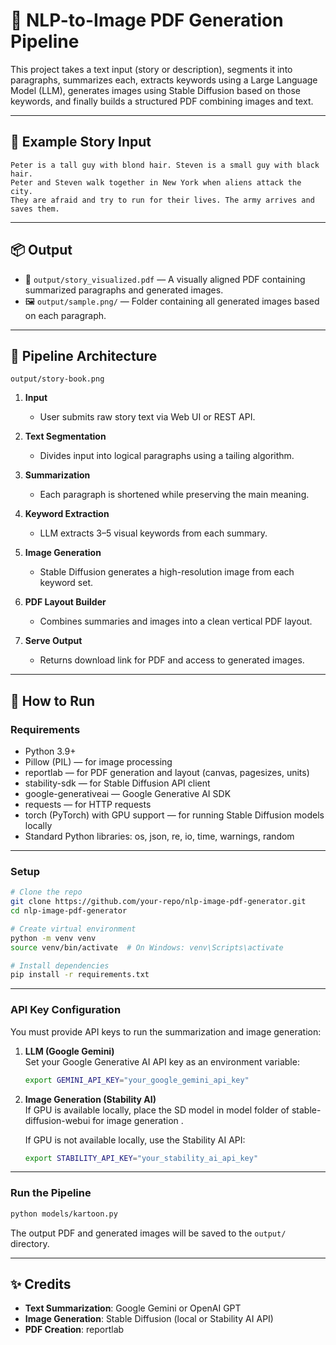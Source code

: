 
# 🧠 NLP-to-Image PDF Generation Pipeline

This project takes a text input (story or description), segments it into paragraphs, summarizes each, extracts keywords using a Large Language Model (LLM), generates images using Stable Diffusion based on those keywords, and finally builds a structured PDF combining images and text.

---

## 📖 Example Story Input

```
Peter is a tall guy with blond hair. Steven is a small guy with black hair. 
Peter and Steven walk together in New York when aliens attack the city. 
They are afraid and try to run for their lives. The army arrives and saves them.
```

---

## 📦 Output

- 📄 `output/story_visualized.pdf` — A visually aligned PDF containing summarized paragraphs and generated images.
- 🖼️ `output/sample.png/` — Folder containing all generated images based on each paragraph.

---

## 🧱 Pipeline Architecture

`output/story-book.png`

1. **Input**  
   - User submits raw story text via Web UI or REST API.

2. **Text Segmentation**  
   - Divides input into logical paragraphs using a tailing algorithm.

3. **Summarization**  
   - Each paragraph is shortened while preserving the main meaning.

4. **Keyword Extraction**  
   - LLM extracts 3–5 visual keywords from each summary.

5. **Image Generation**  
   - Stable Diffusion generates a high-resolution image from each keyword set.

6. **PDF Layout Builder**  
   - Combines summaries and images into a clean vertical PDF layout.

7. **Serve Output**  
   - Returns download link for PDF and access to generated images.

---

## 🧪 How to Run

### Requirements

- Python 3.9+
- Pillow (PIL) — for image processing
- reportlab — for PDF generation and layout (canvas, pagesizes, units)
- stability-sdk — for Stable Diffusion API client
- google-generativeai — Google Generative AI SDK
- requests — for HTTP requests
- torch (PyTorch) with GPU support — for running Stable Diffusion models locally
- Standard Python libraries: os, json, re, io, time, warnings, random

---

### Setup

```bash
# Clone the repo
git clone https://github.com/your-repo/nlp-image-pdf-generator.git
cd nlp-image-pdf-generator

# Create virtual environment
python -m venv venv
source venv/bin/activate  # On Windows: venv\Scripts\activate

# Install dependencies
pip install -r requirements.txt
```

---

### API Key Configuration

You must provide API keys to run the summarization and image generation:

1. **LLM (Google Gemini)**  
   Set your Google Generative AI API key as an environment variable:
   ```bash
   export GEMINI_API_KEY="your_google_gemini_api_key"
   ```

2. **Image Generation (Stability AI)**  
   If GPU is available locally, place the SD model in model folder of stable-diffusion-webui
   for image generation .

   If GPU is not available locally, use the Stability AI API:
   ```bash
   export STABILITY_API_KEY="your_stability_ai_api_key"
   ```

---

### Run the Pipeline

```bash
python models/kartoon.py
```

The output PDF and generated images will be saved to the `output/` directory.

---

## ✨ Credits

- **Text Summarization**: Google Gemini or OpenAI GPT
- **Image Generation**: Stable Diffusion (local or Stability AI API)
- **PDF Creation**: reportlab
